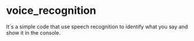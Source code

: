 # voice_recognition
It´s a simple code that use speech recognition to identify what you say and show it in the console.
